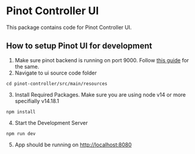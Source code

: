 # Pinot Controller UI
This package contains code for Pinot Controller UI.

## How to setup Pinot UI for development 

1. Make sure pinot backend is running on port 9000. Follow [this guide](https://github.com/apache/pinot?tab=readme-ov-file#building-pinot) for the same.
2. Navigate to ui source code folder 
```shell
cd pinot-controller/src/main/resources
```
3. Install Required Packages. Make sure you are using node v14 or more specifially v14.18.1
```shell
npm install 
```
4. Start the Development Server
```shell
npm run dev
```

5. App should be running on [http://localhost:8080](http://localhost:8080)
